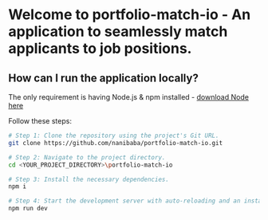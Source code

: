 # Welcome to portfolio-match-io - An application to seamlessly match applicants to job positions. 

## How can I run the application locally? 

The only requirement is having Node.js & npm installed - [download Node here](https://nodejs.org/en/download)

Follow these steps:

```sh
# Step 1: Clone the repository using the project's Git URL.
git clone https://github.com/nanibaba/portfolio-match-io.git

# Step 2: Navigate to the project directory.
cd <YOUR_PROJECT_DIRECTORY>\portfolio-match-io

# Step 3: Install the necessary dependencies.
npm i

# Step 4: Start the development server with auto-reloading and an instant preview.
npm run dev

